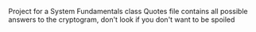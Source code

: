 Project for a System Fundamentals class
Quotes file contains all possible answers to the cryptogram, don't look if you don't want to be spoiled
